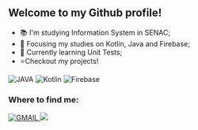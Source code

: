 
## Welcome to my Github profile!
- 📚 I'm studying Information System in SENAC;
- 🚀 Focusing my studies on Kotlin, Java and Firebase;
- 🚀 Currently learning Unit Tests;
- ⭐️Checkout my projects!




![JAVA](https://img.shields.io/badge/Java-ED8B00?style=for-the-badge&logo=java&logoColor=white) ![Kotlin](https://img.shields.io/badge/kotlin-%237F52FF.svg?style=for-the-badge&logo=kotlin&logoColor=white) ![Firebase](https://img.shields.io/badge/firebase-a08021?style=for-the-badge&logo=firebase&logoColor=ffcd34)




### Where to find me:
[![GMAIL](https://img.shields.io/badge/Gmail-D14836?style=for-the-badge&logo=gmail&logoColor=white)
](mailto:felipepacomio@gmail.com)[![](https://camo.githubusercontent.com/c00f87aeebbec37f3ee0857cc4c20b21fefde8a96caf4744383ebfe44a47fe3f/68747470733a2f2f696d672e736869656c64732e696f2f62616467652f2d4c696e6b6564496e2d2532333030373742353f7374796c653d666f722d7468652d6261646765266c6f676f3d6c696e6b6564696e266c6f676f436f6c6f723d7768697465)](https://www.linkedin.com/in/felippe-pacomio-012372203/)


